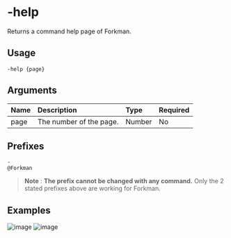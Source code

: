 # -help
Returns a command help page of Forkman.

## Usage
```
-help {page}
```

## Arguments
Name | Description | Type | Required
:-- | :-- | :-- | :--
page | The number of the page. | Number | No

## Prefixes
```
-
@Forkman
```

> **Note** : **The prefix cannot be changed with any command.** Only the 2 stated prefixes above are working for Forkman.

## Examples
![image]()
![image]()